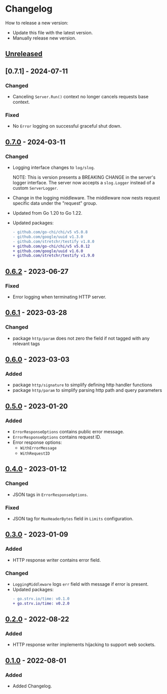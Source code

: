 # Changelog
How to release a new version:
- Update this file with the latest version.
- Manually release new version.

## [Unreleased]

## [0.7.1] - 2024-07-11
### Changed
- Canceling `Server.Run()` context no longer cancels requests base context.

### Fixed
- No `Error` logging on successful graceful shut down.

## [0.7.0] - 2024-03-11
### Changed
- Logging interface changes to `log/slog`.

  NOTE: This is version presents a BREAKING CHANGE in the server's logger interface. The server now accepts a `slog.Logger` instead of a custom `ServerLogger`.
- Change in the logging middleware. The middleware now nests request specific data under the "request" group.
- Updated from Go 1.20 to Go 1.22.
- Updated packages:
  ```diff
  - github.com/go-chi/chi/v5 v5.0.8
  - github.com/google/uuid v1.3.0
  - github.com/stretchr/testify v1.8.0
  + github.com/go-chi/chi/v5 v5.0.12
  + github.com/google/uuid v1.6.0
  + github.com/stretchr/testify v1.9.0
  ```

## [0.6.2] - 2023-06-27
### Fixed
- Error logging when terminating HTTP server.

## [0.6.1] - 2023-03-28
### Changed
- package `http/param` does not zero the field if not tagged with any relevant tags

## [0.6.0] - 2023-03-03
### Added
- package `http/signature` to simplify defining http handler functions
- package `http/param` to simplify parsing http path and query parameters

## [0.5.0] - 2023-01-20
### Added
- `ErrorResponseOptions` contains public error message.
- `ErrorResponseOptions` contains request ID.
- Error response options:
  - `WithErrorMessage`
  - `WithRequestID`

## [0.4.0] - 2023-01-12
### Changed
- JSON tags in `ErrorResponseOptions`.

### Fixed
- JSON tag for `MaxHeaderBytes` field in `Limits` configuration.

## [0.3.0] - 2023-01-09
### Added
- HTTP response writer contains error field.

### Changed
- `LoggingMiddleware` logs `err` field with message if error is present.
- Updated packages:
  ```diff
  - go.strv.io/time: v0.1.0
  + go.strv.io/time: v0.2.0
  ```

## [0.2.0] - 2022-08-22
### Added
- HTTP response writer implements hijacking to support web sockets.

## [0.1.0] - 2022-08-01
### Added
- Added Changelog.

[Unreleased]: https://github.com/strvcom/strv-backend-go-net/compare/v0.7.0...HEAD
[0.7.0]: https://github.com/strvcom/strv-backend-go-net/compare/v0.6.2...v0.7.0
[0.6.2]: https://github.com/strvcom/strv-backend-go-net/compare/v0.6.1...v0.6.2
[0.6.1]: https://github.com/strvcom/strv-backend-go-net/compare/v0.6.0...v0.6.1
[0.6.0]: https://github.com/strvcom/strv-backend-go-net/compare/v0.5.0...v0.6.0
[0.5.0]: https://github.com/strvcom/strv-backend-go-net/compare/v0.4.0...v0.5.0
[0.4.0]: https://github.com/strvcom/strv-backend-go-net/compare/v0.3.0...v0.4.0
[0.3.0]: https://github.com/strvcom/strv-backend-go-net/compare/v0.2.0...v0.3.0
[0.2.0]: https://github.com/strvcom/strv-backend-go-net/compare/v0.1.0...v0.2.0
[0.1.0]: https://github.com/strvcom/strv-backend-go-net/releases/tag/v0.1.0
